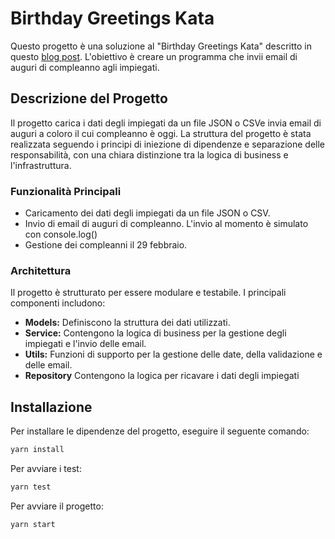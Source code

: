 # Birthday Greetings Kata

Questo progetto è una soluzione al "Birthday Greetings Kata" descritto in questo [blog post](https://matteo.vaccari.name/blog/archives/154). L'obiettivo è creare un programma che invii email di auguri di compleanno agli impiegati.

## Descrizione del Progetto

Il progetto carica i dati degli impiegati da un file JSON o CSVe invia email di auguri a coloro il cui compleanno è oggi. La struttura del progetto è stata realizzata seguendo i principi di iniezione di dipendenze e separazione delle responsabilità, con una chiara distinzione tra la logica di business e l'infrastruttura. 

### Funzionalità Principali

- Caricamento dei dati degli impiegati da un file JSON o CSV.
- Invio di email di auguri di compleanno. L'invio al momento è simulato con console.log()
- Gestione dei compleanni il 29 febbraio.

### Architettura

Il progetto è strutturato per essere modulare e testabile. I principali componenti includono:

- **Models:** Definiscono la struttura dei dati utilizzati.
- **Service:** Contengono la logica di business per la gestione degli impiegati e l'invio delle email.
- **Utils:** Funzioni di supporto per la gestione delle date, della validazione e delle email.
- **Repository** Contengono la logica per ricavare i dati degli impiegati

## Installazione

Per installare le dipendenze del progetto, eseguire il seguente comando:

```bash
yarn install
```

Per avviare i test:

```bash
yarn test
```

Per avviare il progetto:
```bash
yarn start
```
